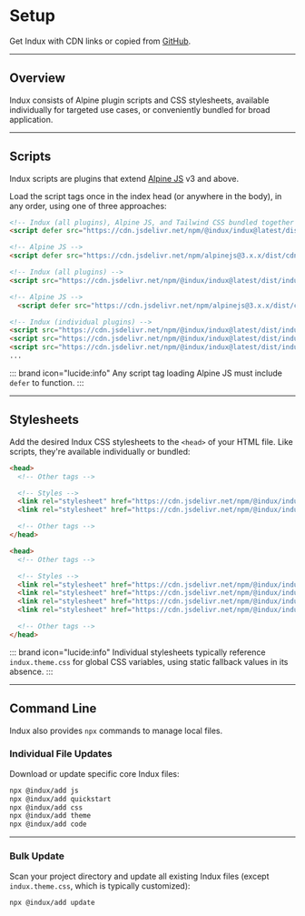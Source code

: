 # Setup

Get Indux with CDN links or copied from <a href="https://github.com/andrewmatlock/Indux/tree/master/src" target="_blank">GitHub</a>.

---

## Overview

Indux consists of Alpine plugin scripts and CSS stylesheets, available individually for targeted use cases, or conveniently bundled for broad application.

---

## Scripts
Indux scripts are plugins that extend <a href="https://alpinejs.dev" target="_blank">Alpine JS</a> v3 and above.

Load the script tags once in the index head (or anywhere in the body), in any order, using one of three approaches:

<x-code-group copy>

```html "Quickstart (420kb)"
<!-- Indux (all plugins), Alpine JS, and Tailwind CSS bundled together -->
<script defer src="https://cdn.jsdelivr.net/npm/@indux/indux@latest/dist/indux.quickstart.min.js"></script>
```

```html "All Plugins (120kb)"
<!-- Alpine JS -->
<script defer src="https://cdn.jsdelivr.net/npm/alpinejs@3.x.x/dist/cdn.min.js"></script>

<!-- Indux (all plugins) -->
<script src="https://cdn.jsdelivr.net/npm/@indux/indux@latest/dist/indux.min.js"></script>
```

```html "Individual Plugins (<10kb)"
<!-- Alpine JS -->
  <script defer src="https://cdn.jsdelivr.net/npm/alpinejs@3.x.x/dist/cdn.min.js"></script>

<!-- Indux (individual plugins) -->
<script src="https://cdn.jsdelivr.net/npm/@indux/indux@latest/dist/indux.components.min.js"></script>
<script src="https://cdn.jsdelivr.net/npm/@indux/indux@latest/dist/indux.icons.min.js"></script>
<script src="https://cdn.jsdelivr.net/npm/@indux/indux@latest/dist/indux.themes.min.js"></script>
...
```

</x-code-group>

::: brand icon="lucide:info"
Any script tag loading Alpine JS must include `defer` to function.
:::

---

## Stylesheets
Add the desired Indux CSS stylesheets to the `<head>` of your HTML file. Like scripts, they're available individually or bundled:

<x-code-group copy>

```html "All Styles"
<head>
  <!-- Other tags -->

  <!-- Styles -->
  <link rel="stylesheet" href="https://cdn.jsdelivr.net/npm/@indux/indux@latest/dist/indux.theme.css">
  <link rel="stylesheet" href="https://cdn.jsdelivr.net/npm/@indux/indux@latest/dist/indux.css">

  <!-- Other tags -->
</head>
```

```html "Individual Styles"
<head>
  <!-- Other tags -->

  <!-- Styles -->
  <link rel="stylesheet" href="https://cdn.jsdelivr.net/npm/@indux/indux@latest/dist/indux.reset.css">
  <link rel="stylesheet" href="https://cdn.jsdelivr.net/npm/@indux/indux@latest/dist/indux.theme.css">
  <link rel="stylesheet" href="https://cdn.jsdelivr.net/npm/@indux/indux@latest/dist/indux.buttons.css">
  <link rel="stylesheet" href="https://cdn.jsdelivr.net/npm/@indux/indux@latest/dist/indux.utilities.css">

  <!-- Other tags -->
</head>
```

</x-code-group>

::: brand icon="lucide:info"
Individual stylesheets typically reference `indux.theme.css` for global CSS variables, using static fallback values in its absence.
:::

---

## Command Line

Indux also provides `npx` commands to manage local files.

### Individual File Updates

Download or update specific core Indux files:

```bash copy
npx @indux/add js
npx @indux/add quickstart
npx @indux/add css
npx @indux/add theme
npx @indux/add code
```

---

### Bulk Update

Scan your project directory and update all existing Indux files (except `indux.theme.css`, which is typically customized):

```bash copy
npx @indux/add update
```